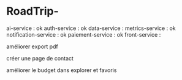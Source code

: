 # RoadTrip-

ai-service : ok
auth-service : ok
data-service :
metrics-service : ok
notification-service : ok
paiement-service : ok
front-service :

améliorer export pdf

créer une page de contact

améliorer le budget dans explorer et favoris